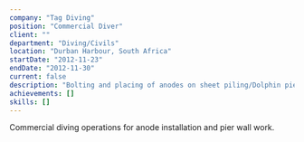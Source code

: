 ```yaml
---
company: "Tag Diving"
position: "Commercial Diver"
client: ""
department: "Diving/Civils"
location: "Durban Harbour, South Africa"
startDate: "2012-11-23"
endDate: "2012-11-30"
current: false
description: "Bolting and placing of anodes on sheet piling/Dolphin pier walls, surveying and diving."
achievements: []
skills: []
---
```


Commercial diving operations for anode installation and pier wall work. 
